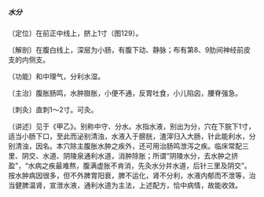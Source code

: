 ##### 水分

〔定位〕在前正中线上，脐上1寸（图129）。

〔解剖〕在腹白线上，深层为小肠，有腹下动、静脉；布有第8、9肋间神经前皮支的内侧支。

〔功能〕和中理气，分利水湿。

〔主治〕腹胀肠鸣，水肿臌胀，小便不通，反胃吐食，小儿陷囟，腰脊强急。

〔刺灸〕直刺1〜2寸。可灸。

〔讲述〕见于《甲乙》。别称中守、分水。水指水液，别出为分，穴在下脘下1寸，适当小肠下口，至此而泌别清浊，水液入于膀胱，渣滓归入大肠，针此能利水，分别清浊，因名。本穴除主腹胀水肿之疾外，还可用治肠鸣泄泻之疾。临床常配三里、阴交、水道、阴陵泉通利水道，消肿除胀；所谓“阴陵水分，去水肿之挤盈”，“水病之疾最难熬，腹满虚胀不肯消，先灸水分并水道，后针三里及阴交”。按水肿病因很多，但不外脾胃阳衰，脾不运化，肾不分利，水液内郁而不泄等，治当健脾温肾，宣泄水液，通利水道为主法，上述配方，恰中病情，故能收效。
